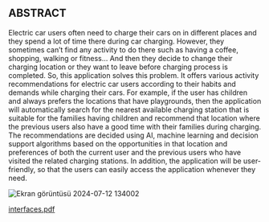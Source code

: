 ## ABSTRACT
 Electric car users often need to charge their cars on in different places and they spend a
 lot of time there during car charging. However, they sometimes can’t find any activity to do
 there such as having a coffee, shopping, walking or fitness… And then they decide to change
 their charging location or they want to leave before charging process is completed. So, this
 application solves this problem. It offers various activity recommendations for electric car
 users according to their habits and demands while charging their cars. For example, if the
 user has children and always prefers the locations that have playgrounds, then the application
 will automatically search for the nearest available charging station that is suitable for the
 families having children and recommend that location where the previous users also have a
 good time with their families during charging. The recommendations are decided using AI,
 machine learning and decision support algorithms based on the opportunities in that location
 and preferences of both the current user and the previous users who have visited the related
 charging stations. In addition, the application will be user-friendly, so that the users can easily
 access the application whenever they need.
 
 ![Ekran görüntüsü 2024-07-12 134002](https://github.com/user-attachments/assets/4da142b3-3c23-46b1-9218-90b4dbbb306b)


[interfaces.pdf](https://github.com/user-attachments/files/16192497/interfaces.pdf)
